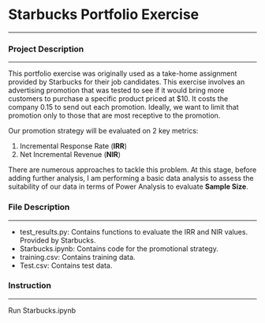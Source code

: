 # Starbucks Portfolio Exercise
---
### Project Description
---
This portfolio exercise was originally used as a take-home assignment provided by Starbucks for their job candidates. This exercise involves an advertising promotion that was tested to see if it would bring more customers to purchase a specific product priced at $10. It costs the company 0.15 to send out each promotion. Ideally, we want to limit that promotion only to those that are most receptive to the promotion.

Our promotion strategy will be evaluated on 2 key metrics:
1) Incremental Response Rate (**IRR**)
2) Net Incremental Revenue (**NIR**)

There are numerous approaches to tackle this problem. At this stage, before adding further analysis, I am performing a basic data analysis to assess the suitability of our data in terms of Power Analysis to evaluate **Sample Size**.  

### File Description 
---
- test_results.py: Contains functions to evaluate the IRR and NIR values. Provided by Starbucks.
- Starbucks.ipynb: Contains code for the promotional strategy.
- training.csv: Contains training data.
- Test.csv: Contains test data.

### Instruction 
---
Run Starbucks.ipynb 















